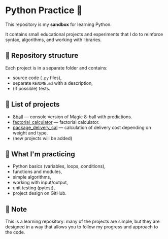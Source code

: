 # Python Practice 🐍

This repository is my **sandbox** for learning Python.

It contains small educational projects and experiments that I do to reinforce syntax, algorithms, and working with libraries.

## 📂 Repository structure
Each project is in a separate folder and contains:
- source code (`.py` files),
- separate `README.md` with a description,
- (if possible) tests.

## 🚀 List of projects
- [8ball](./8ball) — console version of Magic 8-ball with predictions.
- [factorial_calculator](./factorial_calculator) — factorial calculator.
- [package_delivery_cal](./package_delivery_cal) — calculation of delivery cost depending on weight and type.
- (new projects will be added)

## 🧪 What I'm practicing
- Python basics (variables, loops, conditions),
- functions and modules,
- simple algorithms,
- working with input/output,
- unit testing (pytest),
- project design on GitHub.

## 📌 Note
This is a learning repository: many of the projects are simple, but they are designed in a way that allows you to follow my progress and approach to the code.
